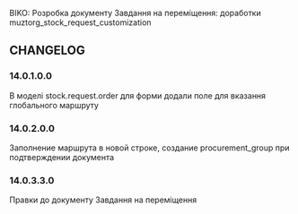 BIKO: Розробка документу Завдання на переміщення: доработки
muztorg_stock_request_customization
## CHANGELOG

### 14.0.1.0.0

 В моделі stock.request.order для форми додали поле для вказання глобального маршруту

### 14.0.2.0.0
Заполнение маршрута в новой строке, создание procurement_group при подтверждении документа

### 14.0.3.3.0
Правки до документу Завдання на переміщення